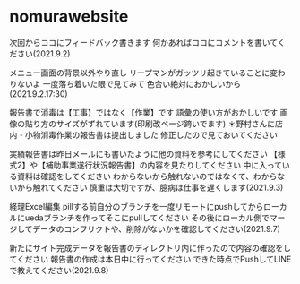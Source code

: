 # nomurawebsite

次回からココにフィードバック書きます
何かあればココにコメントを書いてください(2021.9.2)

メニュー画面の背景以外やり直し
リープマンがガッツリ起きていることに変わりないよ
一度落ち着いた眼で見てみて
色合い絶対におかしいから(2021.9.2.17:30)


報告書で消毒は【工事】ではなく【作業】です
語彙の使い方がおかしいです
画像の貼り方のサイズがずれています(印刷改ページ跨いでます)
＊野村さんに店内・小物消毒作業の報告書は提出しました
修正したので見ておいてください

実績報告書は昨日メールにも書いたように他の資料を参考にしてください
【様式2】や【補助事業遂行状況報告書】の内容を見たりしてください
中に入っている資料は確認をしてください
わからないから触れないのではなくて、わからないから触れてください
慎重は大切ですが、臆病は仕事を遅くします(2021.9.3)

経理Excel編集
pillする前自分のブランチを一度リモートにpushしてからローカルにuedaブランチを作ってそこにpullしてください
その後にローカル側でマージしてデータのコンフリクトや、削除がないかを確認してください(2021.9.7)

新たにサイト完成データを報告書のディレクトリ内に作ったので内容の確認をしてください
報告書の作成は本日中に行ってください
できた時点でPushしてLINEで教えてください(2021.9.8)

